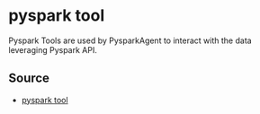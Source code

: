 # pyspark tool
Pyspark Tools are used by PysparkAgent to interact with the data leveraging Pyspark API. 

## Source
* [pyspark tool](../../../aita/tool/pyspark.py)
